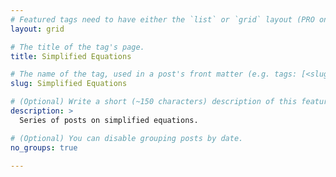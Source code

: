 ```yaml
---
# Featured tags need to have either the `list` or `grid` layout (PRO only).
layout: grid

# The title of the tag's page.
title: Simplified Equations

# The name of the tag, used in a post's front matter (e.g. tags: [<slug>]).
slug: Simplified Equations

# (Optional) Write a short (~150 characters) description of this featured tag.
description: >
  Series of posts on simplified equations.

# (Optional) You can disable grouping posts by date.
no_groups: true

---
```

